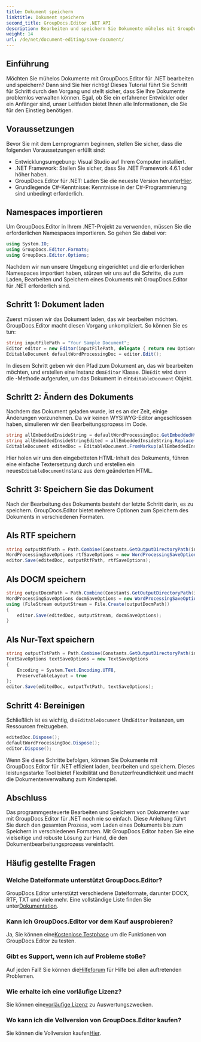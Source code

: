 ```yaml
---
title: Dokument speichern
linktitle: Dokument speichern
second_title: GroupDocs.Editor .NET API
description: Bearbeiten und speichern Sie Dokumente mühelos mit GroupDocs.Editor für .NET. Diese Schritt-für-Schritt-Anleitung vereinfacht den Vorgang für Entwickler.
weight: 14
url: /de/net/document-editing/save-document/
---
```

## Einführung
Möchten Sie mühelos Dokumente mit GroupDocs.Editor für .NET bearbeiten und speichern? Dann sind Sie hier richtig! Dieses Tutorial führt Sie Schritt für Schritt durch den Vorgang und stellt sicher, dass Sie Ihre Dokumente problemlos verwalten können. Egal, ob Sie ein erfahrener Entwickler oder ein Anfänger sind, unser Leitfaden bietet Ihnen alle Informationen, die Sie für den Einstieg benötigen.
## Voraussetzungen
Bevor Sie mit dem Lernprogramm beginnen, stellen Sie sicher, dass die folgenden Voraussetzungen erfüllt sind:
- Entwicklungsumgebung: Visual Studio auf Ihrem Computer installiert.
- .NET Framework: Stellen Sie sicher, dass Sie .NET Framework 4.6.1 oder höher haben.
-  GroupDocs.Editor für .NET: Laden Sie die neueste Version herunter[Hier](https://releases.groupdocs.com/editor/net/).
- Grundlegende C#-Kenntnisse: Kenntnisse in der C#-Programmierung sind unbedingt erforderlich.
## Namespaces importieren
Um GroupDocs.Editor in Ihrem .NET-Projekt zu verwenden, müssen Sie die erforderlichen Namespaces importieren. So gehen Sie dabei vor:
```csharp
using System.IO;
using GroupDocs.Editor.Formats;
using GroupDocs.Editor.Options;
```
Nachdem wir nun unsere Umgebung eingerichtet und die erforderlichen Namespaces importiert haben, stürzen wir uns auf die Schritte, die zum Laden, Bearbeiten und Speichern eines Dokuments mit GroupDocs.Editor für .NET erforderlich sind.
## Schritt 1: Dokument laden
Zuerst müssen wir das Dokument laden, das wir bearbeiten möchten. GroupDocs.Editor macht diesen Vorgang unkompliziert. So können Sie es tun:

```csharp
string inputFilePath = "Your Sample Document";
Editor editor = new Editor(inputFilePath, delegate { return new Options.WordProcessingLoadOptions(); });
EditableDocument defaultWordProcessingDoc = editor.Edit();
```
 In diesem Schritt geben wir den Pfad zum Dokument an, das wir bearbeiten möchten, und erstellen eine Instanz des`Editor` Klasse. Die`Edit` wird dann die -Methode aufgerufen, um das Dokument in ein`EditableDocument` Objekt.
## Schritt 2: Ändern des Dokuments
Nachdem das Dokument geladen wurde, ist es an der Zeit, einige Änderungen vorzunehmen. Da wir keinen WYSIWYG-Editor angeschlossen haben, simulieren wir den Bearbeitungsprozess im Code.

```csharp
string allEmbeddedInsideString = defaultWordProcessingDoc.GetEmbeddedHtml();
string allEmbeddedInsideStringEdited = allEmbeddedInsideString.Replace("Subtitle", "Edited subtitle");
EditableDocument editedDoc = EditableDocument.FromMarkup(allEmbeddedInsideStringEdited, null);
```
 Hier holen wir uns den eingebetteten HTML-Inhalt des Dokuments, führen eine einfache Textersetzung durch und erstellen ein neues`EditableDocument`Instanz aus dem geänderten HTML.
## Schritt 3: Speichern Sie das Dokument
Nach der Bearbeitung des Dokuments besteht der letzte Schritt darin, es zu speichern. GroupDocs.Editor bietet mehrere Optionen zum Speichern des Dokuments in verschiedenen Formaten.
## Als RTF speichern
```csharp
string outputRtfPath = Path.Combine(Constants.GetOutputDirectoryPath(inputFilePath), "editedDoc.rtf");
WordProcessingSaveOptions rtfSaveOptions = new WordProcessingSaveOptions(WordProcessingFormats.Rtf);
editor.Save(editedDoc, outputRtfPath, rtfSaveOptions);
```
## Als DOCM speichern
```csharp
string outputDocmPath = Path.Combine(Constants.GetOutputDirectoryPath(inputFilePath), "editedDoc.docm");
WordProcessingSaveOptions docmSaveOptions = new WordProcessingSaveOptions(WordProcessingFormats.Docm);
using (FileStream outputStream = File.Create(outputDocmPath))
{
    editor.Save(editedDoc, outputStream, docmSaveOptions);
}
```
## Als Nur-Text speichern
```csharp
string outputTxtPath = Path.Combine(Constants.GetOutputDirectoryPath(inputFilePath), "editedDoc.txt");
TextSaveOptions textSaveOptions = new TextSaveOptions
{
    Encoding = System.Text.Encoding.UTF8,
    PreserveTableLayout = true
};
editor.Save(editedDoc, outputTxtPath, textSaveOptions);
```
## Schritt 4: Bereinigen
 Schließlich ist es wichtig, die`EditableDocument` Und`Editor` Instanzen, um Ressourcen freizugeben.
```csharp
editedDoc.Dispose();
defaultWordProcessingDoc.Dispose();
editor.Dispose();
```
Wenn Sie diese Schritte befolgen, können Sie Dokumente mit GroupDocs.Editor für .NET effizient laden, bearbeiten und speichern. Dieses leistungsstarke Tool bietet Flexibilität und Benutzerfreundlichkeit und macht die Dokumentenverwaltung zum Kinderspiel.
## Abschluss
Das programmgesteuerte Bearbeiten und Speichern von Dokumenten war mit GroupDocs.Editor für .NET noch nie so einfach. Diese Anleitung führt Sie durch den gesamten Prozess, vom Laden eines Dokuments bis zum Speichern in verschiedenen Formaten. Mit GroupDocs.Editor haben Sie eine vielseitige und robuste Lösung zur Hand, die den Dokumentbearbeitungsprozess vereinfacht.
## Häufig gestellte Fragen
### Welche Dateiformate unterstützt GroupDocs.Editor?
GroupDocs.Editor unterstützt verschiedene Dateiformate, darunter DOCX, RTF, TXT und viele mehr. Eine vollständige Liste finden Sie unter[Dokumentation](https://tutorials.groupdocs.com/editor/net/).
### Kann ich GroupDocs.Editor vor dem Kauf ausprobieren?
 Ja, Sie können eine[Kostenlose Testphase](https://releases.groupdocs.com/) um die Funktionen von GroupDocs.Editor zu testen.
### Gibt es Support, wenn ich auf Probleme stoße?
 Auf jeden Fall! Sie können die[Hilfeforum](https://forum.groupdocs.com/c/editor/20) für Hilfe bei allen auftretenden Problemen.
### Wie erhalte ich eine vorläufige Lizenz?
 Sie können eine[vorläufige Lizenz](https://purchase.groupdocs.com/temporary-license/) zu Auswertungszwecken.
### Wo kann ich die Vollversion von GroupDocs.Editor kaufen?
 Sie können die Vollversion kaufen[Hier](https://purchase.groupdocs.com/buy).